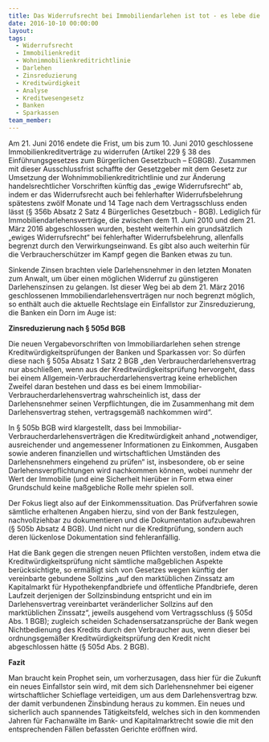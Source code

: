 ```yaml
---
title: Das Widerrufsrecht bei Immobiliendarlehen ist tot - es lebe die Zinsreduzierung bei Verstößen gegen die Kreditwürdigkeitsprüfung
date: 2016-10-10 00:00:00
layout:
tags:
  - Widerrufsrecht
  - Immobilienkredit
  - Wohnimmobilienkreditrichtlinie
  - Darlehen
  - Zinsreduzierung
  - Kreditwürdigkeit
  - Analyse
  - Kreditwesengesetz
  - Banken
  - Sparkassen
team_member:
---
```



Am 21. Juni 2016 endete die Frist, um bis zum 10. Juni 2010 geschlossene Immobilienkreditvertr&auml;ge zu widerrufen (Artikel 229 &sect; 38 des Einf&uuml;hrungsgesetzes zum B&uuml;rgerlichen Gesetzbuch – EGBGB). Zusammen mit dieser Ausschlussfrist schaffte der Gesetzgeber mit dem Gesetz zur Umsetzung der Wohnimmobilienkreditrichtlinie und zur &Auml;nderung handelsrechtlicher Vorschriften k&uuml;nftig das „ewige Widerrufsrecht“ ab, indem er das Widerrufsrecht auch bei fehlerhafter Widerrufsbelehrung sp&auml;testens zw&ouml;lf Monate und 14 Tage nach dem Vertragsschluss enden l&auml;sst (&sect; 356b Absatz 2 Satz 4 B&uuml;rgerliches Gesetzbuch - BGB). Lediglich f&uuml;r Immobiliendarlehensvertr&auml;ge, die zwischen dem 11. Juni 2010 und dem 21. M&auml;rz 2016 abgeschlossen wurden, besteht weiterhin ein grunds&auml;tzlich „ewiges Widerrufsrecht“ bei fehlerhafter Widerrufsbelehrung, allenfalls begrenzt durch den Verwirkungseinwand. Es gibt also auch weiterhin f&uuml;r die Verbrauchersch&uuml;tzer im Kampf gegen die Banken etwas zu tun.

Sinkende Zinsen brachten viele Darlehensnehmer in den letzten Monaten zum Anwalt, um &uuml;ber einen m&ouml;glichen Widerruf zu g&uuml;nstigeren Darlehenszinsen zu gelangen. Ist dieser Weg bei ab dem 21. M&auml;rz 2016 geschlossenen Immobiliendarlehensvertr&auml;gen nur noch begrenzt m&ouml;glich, so enth&auml;lt auch die aktuelle Rechtslage ein Einfallstor zur Zinsreduzierung, die Banken ein Dorn im Auge ist:

**Zinsreduzierung nach &sect; 505d BGB**

Die neuen Vergabevorschriften von Immobiliardarlehen sehen strenge Kreditw&uuml;rdigkeitspr&uuml;fungen der Banken und Sparkassen vor: So d&uuml;rfen diese nach &sect; 505a Absatz 1 Satz 2 BGB „den Verbraucherdarlehensvertrag nur abschlie&szlig;en, wenn aus der Kreditw&uuml;rdigkeitspr&uuml;fung hervorgeht, dass bei einem Allgemein-Verbraucherdarlehensvertrag keine erheblichen Zweifel daran bestehen und dass es bei einem Immobiliar-Verbraucherdarlehensvertrag wahrscheinlich ist, dass der Darlehensnehmer seinen Verpflichtungen, die im Zusammenhang mit dem Darlehensvertrag stehen, vertragsgem&auml;&szlig; nachkommen wird“.

In &sect; 505b BGB wird klargestellt, dass bei Immobiliar-Verbraucherdarlehensvertr&auml;gen die Kreditw&uuml;rdigkeit anhand „notwendiger, ausreichender und angemessener Informationen zu Einkommen, Ausgaben sowie anderen finanziellen und wirtschaftlichen Umst&auml;nden des Darlehensnehmers eingehend zu pr&uuml;fen“ ist, insbesondere, ob er seine Darlehensverpflichtungen wird nachkommen k&ouml;nnen, wobei nunmehr der Wert der Immobilie (und eine Sicherheit hier&uuml;ber in Form etwa einer Grundschuld keine ma&szlig;gebliche Rolle mehr spielen soll.

Der Fokus liegt also auf der Einkommenssituation. Das Pr&uuml;fverfahren sowie s&auml;mtliche erhaltenen Angaben hierzu, sind von der Bank festzulegen, nachvollziehbar zu dokumentieren und die Dokumentation aufzubewahren (&sect; 505b Absatz 4 BGB). Und nicht nur die Kreditpr&uuml;fung, sondern auch deren l&uuml;ckenlose Dokumentation sind fehleranf&auml;llig.

Hat die Bank gegen die strengen neuen Pflichten versto&szlig;en, indem etwa die Kreditw&uuml;rdigkeitspr&uuml;fung nicht s&auml;mtliche ma&szlig;geblichen Aspekte ber&uuml;cksichtigte, so erm&auml;&szlig;igt sich von Gesetzes wegen k&uuml;nftig der vereinbarte gebundene Sollzins „auf den markt&uuml;blichen Zinssatz am Kapitalmarkt f&uuml;r Hypothekenpfandbriefe und &ouml;ffentliche Pfandbriefe, deren Laufzeit derjenigen der Sollzinsbindung entspricht und ein im Darlehensvertrag vereinbartet ver&auml;nderlicher Sollzins auf den markt&uuml;blichen Zinssatz“, jeweils ausgehend vom Vertragsschluss (&sect; 505d Abs. 1 BGB); zugleich scheiden Schadensersatzanspr&uuml;che der Bank wegen Nichtbedienung des Kredits durch den Verbraucher aus, wenn dieser bei ordnungsgem&auml;&szlig;er Kreditw&uuml;rdigkeitspr&uuml;fung den Kredit nicht abgeschlossen h&auml;tte (&sect; 505d Abs. 2 BGB).

**Fazit**

Man braucht kein Prophet sein, um vorherzusagen, dass hier f&uuml;r die Zukunft ein neues Einfallstor sein wird, mit dem sich Darlehensnehmer bei eigener wirtschaftlicher Schieflage verteidigen, um aus dem Darlehensvertrag bzw. der damit verbundenen Zinsbindung heraus zu kommen. Ein neues und sicherlich auch spannendes T&auml;tigkeitsfeld, welches sich in den kommenden Jahren f&uuml;r Fachanw&auml;lte im Bank- und Kapitalmarktrecht sowie die mit den entsprechenden F&auml;llen befassten Gerichte er&ouml;ffnen wird.